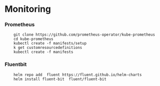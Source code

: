 # Monitoring 

### Prometheus
```
    git clone https://github.com/prometheus-operator/kube-prometheus
    cd kube-prometheus
    kubectl create -f manifests/setup
    k get customresourcedefinitions
    kubectl create -f manifests  
```

### Fluentbit
```
    helm repo add  fluent https://fluent.github.io/helm-charts
    helm install fluent-bit  fluent/fluent-bit 
```

